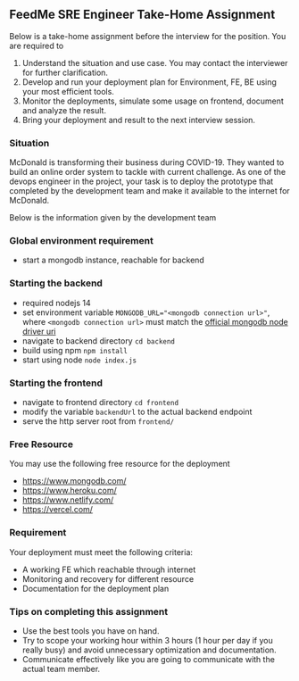 ## FeedMe SRE Engineer Take-Home Assignment
Below is a take-home assignment before the interview for the position. You are required to
1. Understand the situation and use case. You may contact the interviewer for further clarification.
2. Develop and run your deployment plan for Environment, FE, BE using your most efficient tools.
3. Monitor the deployments, simulate some usage on frontend, document and analyze the result.
4. Bring your deployment and result to the next interview session.

### Situation
McDonald is transforming their business during COVID-19. They wanted to build an online order system to tackle with current challenge. As one of the devops engineer in the project, your task is to deploy the prototype that completed by the development team and make it available to the internet for McDonald.

Below is the information given by the development team

### Global environment requirement
- start a mongodb instance, reachable for backend

### Starting the backend
- required nodejs 14
- set environment variable `MONGODB_URL="<mongodb connection url>"`, where `<mongodb connection url>` must match the [official mongodb node driver uri](https://docs.mongodb.com/drivers/node/current/fundamentals/connection/#connection-uri)
- navigate to backend directory `cd backend`
- build using npm `npm install`
- start using node `node index.js`

### Starting the frontend
- navigate to frontend directory `cd frontend`
- modify the variable `backendUrl` to the actual backend endpoint
- serve the http server root from `frontend/`

### Free Resource
You may use the following free resource for the deployment
- https://www.mongodb.com/
- https://www.heroku.com/
- https://www.netlify.com/
- https://vercel.com/

### Requirement
Your deployment must meet the following criteria:
- A working FE which reachable through internet
- Monitoring and recovery for different resource
- Documentation for the deployment plan

### Tips on completing this assignment
- Use the best tools you have on hand.
- Try to scope your working hour within 3 hours (1 hour per day if you really busy) and avoid unnecessary optimization and documentation.
- Communicate effectively like you are going to communicate with the actual team member.
